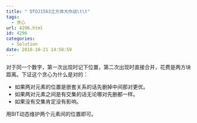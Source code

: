 ```yaml
---
title: " DTOJ1563立方体大作战\t\t"
tags:
  - 贪心
url: 4296.html
id: 4296
categories:
  - Solution
date: 2018-10-21 14:58:59
---
```


对于同一个数字，第一次出现时记下位置，第二次出现时直接合并，花费是两方块距离。下证这个贪心为什么是对的：

*   如果两对元素的位置是嵌套关系的话先删掉中间那对更优。
*   如果两对元素之间是有交集的话无论哪对先删都一样。
*   如果没有交集肯定没有影响。

用BIT动态维护两个元素间的位置即可。